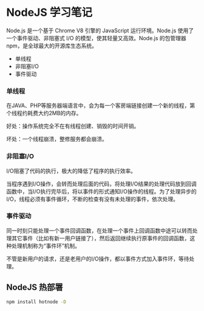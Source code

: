 # NodeJS 学习笔记
Node.js 是一个基于 Chrome V8 引擎的 JavaScript 运行环境。Node.js 使用了一个事件驱动、非阻塞式 I/O 的模型，使其轻量又高效。Node.js 的包管理器 npm，是全球最大的开源库生态系统。

- 单线程
- 非阻塞I/O
- 事件驱动

### 单线程
在JAVA、PHP等服务器端语言中，会为每一个客房端链接创建一个新的线程，第个线程约耗费大约2MB的内存。

好处：操作系统完全不在有线程创建、销毁的时间开销。

坏处：一个线程崩溃，整修服务都会崩溃。

### 非阻塞I/O
I/O阻塞了代码的执行，极大的降低了程序的执行效率。

当程序遇到I/O操作，会转而处理后面的代码，将处理I/O结果的处理代码放到回调函数中，当I/O执行完毕后，将以事件的形式通知I/O操作的线程。为了处理异步的I/O，线程必须有事件循环，不断的检查有没有未处理的事件，依次处理。

### 事件驱动
同一时刻只能处理一个事件回调函数，在处理一个事件上回调函数中途可以转而处理其它事件（比如有新一用户链接了），然后返回继续执行原事件的回调函数，这种处理机制称为“事件环”机制。

不管是新用户的请求，还是老用户的I/O操作，都以事件方式加入事件环，等待处理。

## NodeJS 热部署

```bash
npm install hotnode -D
```
